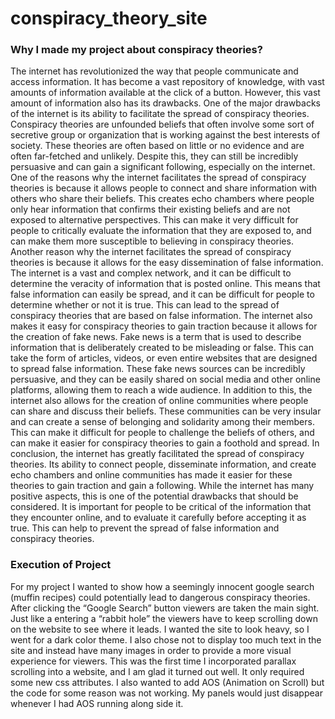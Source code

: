 # conspiracy_theory_site

<h3>Why I made my project about conspiracy theories?</h3>
The internet has revolutionized the way that people communicate and access information. It has become a vast repository of knowledge, with vast amounts of information available at the click of a button. However, this vast amount of information also has its drawbacks. One of the major drawbacks of the internet is its ability to facilitate the spread of conspiracy theories.
Conspiracy theories are unfounded beliefs that often involve some sort of secretive group or organization that is working against the best interests of society. These theories are often based on little or no evidence and are often far-fetched and unlikely. Despite this, they can still be incredibly persuasive and can gain a significant following, especially on the internet.
One of the reasons why the internet facilitates the spread of conspiracy theories is because it allows people to connect and share information with others who share their beliefs. This creates echo chambers where people only hear information that confirms their existing beliefs and are not exposed to alternative perspectives. This can make it very difficult for people to critically evaluate the information that they are exposed to, and can make them more susceptible to believing in conspiracy theories.
Another reason why the internet facilitates the spread of conspiracy theories is because it allows for the easy dissemination of false information. The internet is a vast and complex network, and it can be difficult to determine the veracity of information that is posted online. This means that false information can easily be spread, and it can be difficult for people to determine whether or not it is true. This can lead to the spread of conspiracy theories that are based on false information.
The internet also makes it easy for conspiracy theories to gain traction because it allows for the creation of fake news. Fake news is a term that is used to describe information that is deliberately created to be misleading or false. This can take the form of articles, videos, or even entire websites that are designed to spread false information. These fake news sources can be incredibly persuasive, and they can be easily shared on social media and other online platforms, allowing them to reach a wide audience.
In addition to this, the internet also allows for the creation of online communities where people can share and discuss their beliefs. These communities can be very insular and can create a sense of belonging and solidarity among their members. This can make it difficult for people to challenge the beliefs of others, and can make it easier for conspiracy theories to gain a foothold and spread.
In conclusion, the internet has greatly facilitated the spread of conspiracy theories. Its ability to connect people, disseminate information, and create echo chambers and online communities has made it easier for these theories to gain traction and gain a following. While the internet has many positive aspects, this is one of the potential drawbacks that should be considered. It is important for people to be critical of the information that they encounter online, and to evaluate it carefully before accepting it as true. This can help to prevent the spread of false information and conspiracy theories.


<h3>Execution of Project</h3>
For my project I wanted to show how a seemingly innocent google search (muffin recipes) could potentially lead to dangerous conspiracy theories. After clicking the “Google Search” button viewers are taken the main sight. Just like a entering a “rabbit hole” the viewers have to keep scrolling down on the website to see where it leads.
I wanted the site to look heavy, so I went for a dark color theme. I also chose not to display too much text in the site and instead have many images in order to provide a more visual experience for viewers.
This was the first time I incorporated parallax scrolling into a website, and I am glad it turned out well. It only required some new css attributes. I also wanted to add AOS (Animation on Scroll) but the code for some reason was not working. My panels would just disappear whenever I had AOS running along side it. 
